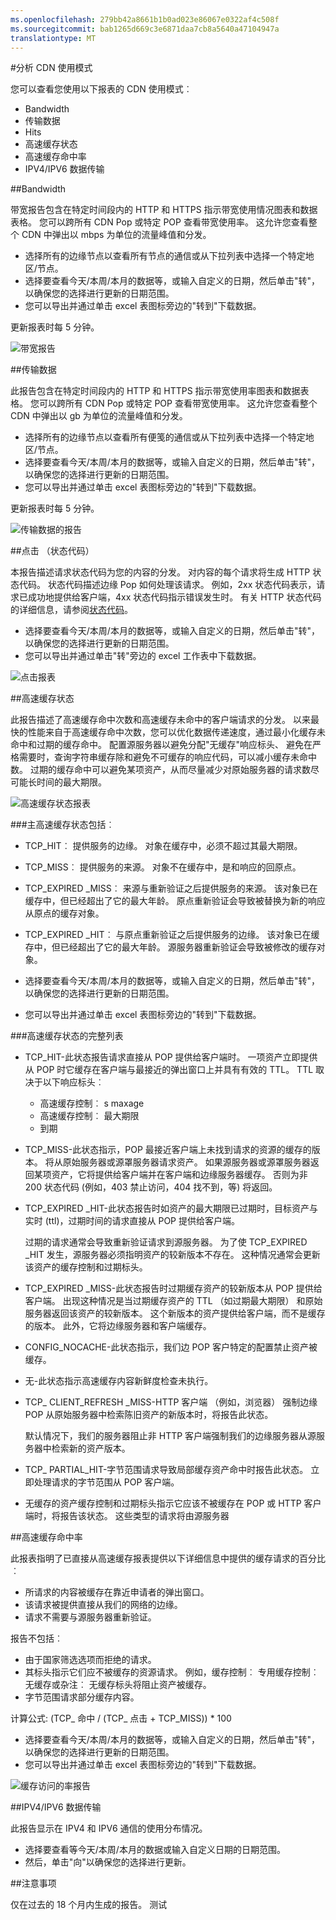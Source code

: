```yaml
---
ms.openlocfilehash: 279bb42a8661b1b0ad023e86067e0322af4c508f
ms.sourcegitcommit: bab1265d669c3e6871daa7cb8a5640a47104947a
translationtype: MT
---
```

<properties 
    pageTitle="分析 CDN 使用模式 " 
    description="您可以使用下列报告您 CDN 查看使用模式︰ 带宽、 数据传输、 点击量、 缓存状态、 缓存命中率、 IPV4/IPV6 数据传输。" 
    services="cdn" 
    documentationCenter=".NET" 
    authors="juliako" 
    manager="dwrede" 
    editor=""/>

<tags 
    ms.service="cdn" 
    ms.workload="tbd" 
    ms.tgt_pltfrm="na" 
    ms.devlang="na" 
    ms.topic="article" 
    ms.date="09/01/2015" 
    ms.author="juliako"/>

#分析 CDN 使用模式 

您可以查看您使用以下报表的 CDN 使用模式︰

- Bandwidth
- 传输数据
- Hits
- 高速缓存状态
- 高速缓存命中率
- IPV4/IPV6 数据传输 

##Bandwidth

带宽报告包含在特定时间段内的 HTTP 和 HTTPS 指示带宽使用情况图表和数据表格。 您可以跨所有 CDN Pop 或特定 POP 查看带宽使用率。 这允许您查看整个 CDN 中弹出以 mbps 为单位的流量峰值和分发。 

- 选择所有的边缘节点以查看所有节点的通信或从下拉列表中选择一个特定地区/节点。
- 选择要查看今天/本周/本月的数据等，或输入自定义的日期，然后单击"转"，以确保您的选择进行更新的日期范围。
- 您可以导出并通过单击 excel 表图标旁边的"转到"下载数据。 
 
更新报表时每 5 分钟。 

![带宽报告](./media/cdn-reports/cdn-bandwidth.png)

##传输数据

此报告包含在特定时间段内的 HTTP 和 HTTPS 指示带宽使用率图表和数据表格。 您可以跨所有 CDN Pop 或特定 POP 查看带宽使用率。 这允许您查看整个 CDN 中弹出以 gb 为单位的流量峰值和分发。

- 选择所有的边缘节点以查看所有便笺的通信或从下拉列表中选择一个特定地区/节点。
- 选择要查看今天/本周/本月的数据等，或输入自定义的日期，然后单击"转"，以确保您的选择进行更新的日期范围。
- 您可以导出并通过单击 excel 表图标旁边的"转到"下载数据。
 
更新报表时每 5 分钟。 

![传输数据的报告](./media/cdn-reports/cdn-data-transferred.png)

##点击 （状态代码）

本报告描述请求状态代码为您的内容的分发。 对内容的每个请求将生成 HTTP 状态代码。 状态代码描述边缘 Pop 如何处理该请求。 例如，2xx 状态代码表示，请求已成功地提供给客户端，4xx 状态代码指示错误发生时。 有关 HTTP 状态代码的详细信息，请参阅[状态代码](https://en.wikipedia.org/wiki/List_of_HTTP_status_codes)。
 
- 选择要查看今天/本周/本月的数据等，或输入自定义的日期，然后单击"转"，以确保您的选择进行更新的日期范围。
- 您可以导出并通过单击"转"旁边的 excel 工作表中下载数据。

![点击报表](./media/cdn-reports/cdn-hits.png)

##高速缓存状态

此报告描述了高速缓存命中次数和高速缓存未命中的客户端请求的分发。 以来最快的性能来自于高速缓存命中次数，您可以优化数据传递速度，通过最小化缓存未命中和过期的缓存命中。 配置源服务器以避免分配"无缓存"响应标头、 避免在严格需要时，查询字符串缓存除和避免不可缓存的响应代码，可以减小缓存未命中数。 过期的缓存命中可以避免某项资产，从而尽量减少对原始服务器的请求数尽可能长时间的最大期限。

![高速缓存状态报表](./media/cdn-reports/cdn-cache-statuses.png)

###主高速缓存状态包括︰ 

- TCP_HIT︰ 提供服务的边缘。 对象在缓存中，必须不超过其最大期限。
- TCP_MISS︰ 提供服务的来源。 对象不在缓存中，是和响应的回原点。 
- TCP_EXPIRED _MISS︰ 来源与重新验证之后提供服务的来源。 该对象已在缓存中，但已经超出了它的最大年龄。 原点重新验证会导致被替换为新的响应从原点的缓存对象。
- TCP_EXPIRED _HIT︰ 与原点重新验证之后提供服务的边缘。 该对象已在缓存中，但已经超出了它的最大年龄。 源服务器重新验证会导致被修改的缓存对象。 

- 选择要查看今天/本周/本月的数据等，或输入自定义的日期，然后单击"转"，以确保您的选择进行更新的日期范围。
- 您可以导出并通过单击 excel 表图标旁边的"转到"下载数据。

###高速缓存状态的完整列表

- TCP_HIT-此状态报告请求直接从 POP 提供给客户端时。 一项资产立即提供从 POP 时它缓存在客户端与最接近的弹出窗口上并具有有效的 TTL。 TTL 取决于以下响应标头︰

    - 高速缓存控制︰ s maxage
    - 高速缓存控制︰ 最大期限
    - 到期

- TCP_MISS-此状态指示，POP 最接近客户端上未找到请求的资源的缓存的版本。 将从原始服务器或源罩服务器请求资产。 如果源服务器或源罩服务器返回某项资产，它将提供给客户端并在客户端和边缘服务器缓存。 否则为非 200 状态代码 (例如，403 禁止访问，404 找不到，等) 将返回。 

- TCP_EXPIRED _HIT-此状态报告时如资产的最大期限已过期时，目标资产与实时 (ttl)，过期时间的请求直接从 POP 提供给客户端。 

    过期的请求通常会导致重新验证请求到源服务器。 为了使 TCP_EXPIRED _HIT 发生，源服务器必须指明资产的较新版本不存在。 这种情况通常会更新该资产的缓存控制和过期标头。

- TCP_EXPIRED _MISS-此状态报告时过期缓存资产的较新版本从 POP 提供给客户端。 出现这种情况是当过期缓存资产的 TTL （如过期最大期限） 和原始服务器返回该资产的较新版本。 这个新版本的资产提供给客户端，而不是缓存的版本。 此外，它将边缘服务器和客户端缓存。

- CONFIG_NOCACHE-此状态指示，我们边 POP 客户特定的配置禁止资产被缓存。 

- 无-此状态指示高速缓存内容新鲜度检查未执行。 

- TCP_ CLIENT_REFRESH _MISS-HTTP 客户端 （例如，浏览器） 强制边缘 POP 从原始服务器中检索陈旧资产的新版本时，将报告此状态。 

    默认情况下，我们的服务器阻止非 HTTP 客户端强制我们的边缘服务器从源服务器中检索新的资产版本。 

- TCP_ PARTIAL_HIT-字节范围请求导致局部缓存资产命中时报告此状态。 立即处理请求的字节范围从 POP 客户端。

- 无缓存的资产缓存控制和过期标头指示它应该不被缓存在 POP 或 HTTP 客户端时，将报告该状态。 这些类型的请求将由源服务器

##高速缓存命中率

此报表指明了已直接从高速缓存报表提供以下详细信息中提供的缓存请求的百分比︰

- 所请求的内容被缓存在靠近申请者的弹出窗口。
- 该请求被提供直接从我们的网络的边缘。
- 请求不需要与源服务器重新验证。 

报告不包括︰

- 由于国家筛选选项而拒绝的请求。
- 其标头指示它们应不被缓存的资源请求。 例如，缓存控制︰ 专用缓存控制︰ 无缓存或杂注︰ 无缓存标头将阻止资产被缓存。 
- 字节范围请求部分缓存内容。

计算公式: (TCP_ 命中 / (TCP_ 点击 + TCP_MISS)) * 100

- 选择要查看今天/本周/本月的数据等，或输入自定义的日期，然后单击"转"，以确保您的选择进行更新的日期范围。
- 您可以导出并通过单击 excel 表图标旁边的"转到"下载数据。


![缓存访问的率报告](./media/cdn-reports/cdn-cache-hit-ratio.png)

##IPV4/IPV6 数据传输 

此报告显示在 IPV4 和 IPV6 通信的使用分布情况。 


- 选择要查看等今天/本周/本月的数据或输入自定义日期的日期范围。
- 然后，单击"向"以确保您的选择进行更新。


##注意事项

仅在过去的 18 个月内生成的报告。 测试
